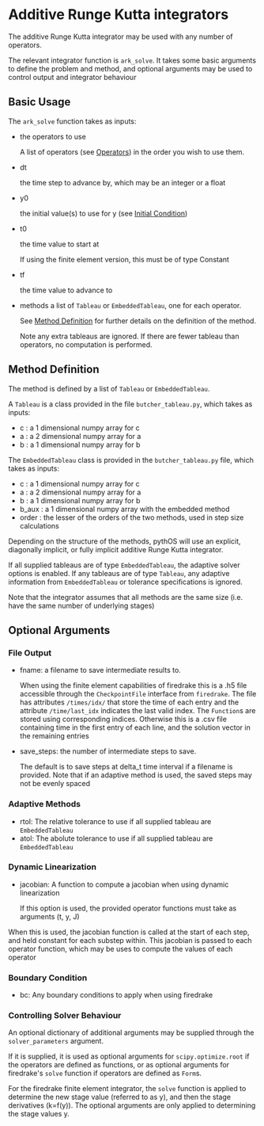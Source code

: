 # Additive Runge Kutta integrators

The additive Runge Kutta integrator may be used with any number of operators. 

The relevant integrator function is `ark_solve`. It takes some basic arguments to define the problem and method, and optional arguments may be used to control output and integrator behaviour

## Basic Usage

The `ark_solve` function takes as inputs:

- the operators to use
     	 
	A list of operators (see [Operators](../README.md#operators)) in the order you wish to use them.

- dt

	the time step to advance by, which may be an integer or a float

- y0

	the initial value(s) to use for y (see [Initial Condition](../README.md#initial-condition))

- t0

	the time value to start at
	
	If using the finite element version, this must be of type Constant
- tf

	the time value to advance to

- methods
	a list of `Tableau` or `EmbeddedTableau`, one for each operator.

	See [Method Definition](#method-definition) for further details on the definition of the method.
	
	Note any extra tableaus are ignored.  If there are fewer tableau than operators, no computation is performed.

## Method Definition

The method is defined by a list of `Tableau` or `EmbeddedTableau`.

A `Tableau` is a class provided in the file `butcher_tableau.py`, which takes as inputs:
- c : a 1 dimensional numpy array for c
- a : a 2 dimensional numpy array for a
- b : a 1 dimensional numpy array for b


The `EmbeddedTableau` class is provided in the `butcher_tableau.py` file, which takes as inputs:
- c : a 1 dimensional numpy array for c
- a : a 2 dimensional numpy array for a
- b : a 1 dimensional numpy array for b
- b\_aux : a 1 dimensional numpy array with the embedded method
- order : the lesser of the orders of the two methods, used in step size calculations

Depending on the structure of the methods, pythOS will use an explicit, diagonally implicit, or fully implicit additive Runge Kutta integrator.

If all supplied tableaus are of type `EmbeddedTableau`, the adaptive solver options is enabled. If any tableaus are of type `Tableau`, any adaptive information from `EmbeddedTableau` or tolerance specifications is ignored.

Note that the integrator assumes that all methods are the same size (i.e. have the same number of underlying stages)

## Optional Arguments

### File Output

- fname: a filename to save intermediate results to.  
  
	 When using the finite element capabilities of firedrake this is a 
	 .h5 file accessible through the `CheckpointFile` interface from 
	 `firedrake`. The file has attributes `/times/idx/` that store the time 
	 of each entry and the attribute `/time/last_idx` indicates the last 
	 valid index. The `Function`s are stored using corresponding indices. 
	 Otherwise this is a .csv file containing time in the first entry of each 
	 line, and the solution vector in the remaining entries

- save\_steps: the number of intermediate steps to save.  
  
	 The default is to save steps at delta\_t time interval if a filename
	 is provided.
	 Note that if an adaptive method is used, the saved steps may not be evenly spaced

### Adaptive Methods

- rtol: The relative tolerance to use if all supplied tableau are `EmbeddedTableau`
- atol: The abolute tolerance to use if all supplied tableau are `EmbeddedTableau`

### Dynamic Linearization

- jacobian: A function to compute a jacobian when using dynamic linearization

	If this option is used, the provided operator functions must take as arguments (t, y, J)

When this is used, the jacobian function is called at the start of each step, and held constant for each substep within.  This jacobian is passed to each operator function, which may be uses to compute the values of each operator

### Boundary Condition

- bc: Any boundary conditions to apply when using firedrake

### Controlling Solver Behaviour

An optional dictionary of additional arguments may be supplied through the `solver_parameters` argument.

If it is supplied, it is used as optional arguments for `scipy.optimize.root` if the operators are defined as functions, or as optional arguments for firedrake's `solve` function if operators are defined as `Form`s. 

For the firedrake finite element integrator, the `solve` function is applied to determine the new stage value (referred to as y), and then the stage derivatives (k=f(y)). The optional arguments are only applied to determining the stage values y.
